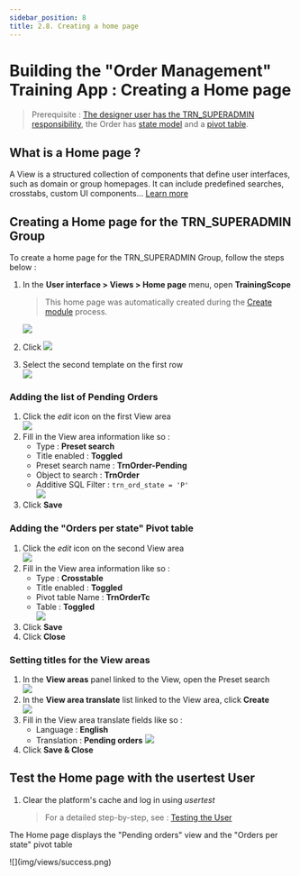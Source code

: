 ```yaml
---
sidebar_position: 8
title: 2.8. Creating a home page
---
```


# Building the "Order Management" Training App : Creating a Home page

> Prerequisite : [The designer user has the TRN_SUPERADMIN responsibility](/lesson/tutorial/getting-started/user#adding-designer-to-trn_superadmin), the Order has [state model](/lesson/tutorial/expanding/states) and a [pivot table](/lesson/tutorial/expanding/pivot-table).

## What is a Home page ?

A View is a structured collection of components that define user interfaces, such as domain or group homepages. It can include predefined searches, crosstabs, custom UI components... [Learn more](/lesson/docs/platform/userinterface/views/home-page)

## Creating a Home page for the TRN_SUPERADMIN Group

To create a home page for the TRN_SUPERADMIN Group, follow the steps below :

1. In the **User interface > Views > Home page** menu, open **TrainingScope**
    > This home page was automatically created during the [Create module](/lesson/tutorial/getting-started/module) process.   

    ![](img/views/home-page-form.png)
2. Click ![](img/views/edit-view-btn.png)
3. Select the second template on the first row  
    ![](img/views/select-template.png)

### Adding the list of Pending Orders 

1. Click the *edit* icon on the first View area  
    ![](img/views/view-area-edit.png)
2. Fill in the View area information like so :
    - Type : **Preset search**
    - Title enabled : **Toggled**
    - Preset search name : **TrnOrder-Pending**
    - Object to search : **TrnOrder**
    - Additive SQL Filter : `trn_ord_state = 'P'`  
    ![](img/views/view-area-search.png)
3. Click **Save**

### Adding the "Orders per state" Pivot table

1. Click the *edit* icon on the second View area  
    ![](img/views/second-view-area-edit.png)
2. Fill in the View area information like so : 
    - Type : **Crosstable**
    - Title enabled : **Toggled**
    - Pivot table Name : **TrnOrderTc**  
    - Table : **Toggled**   
    ![](img/views/view-area-tc.png)
3. Click **Save**
4. Click **Close**

### Setting titles for the View areas

1. In the **View areas** panel linked to the View, open the Preset search  
    ![](img/views/open-preset-search.png)
2. In the **View area translate** list linked to the View area, click **Create**  
    ![](img/views/create-translate.png)
3. Fill in the View area translate fields like so :
    - Language : **English**
    - Translation : **Pending orders**
    ![](img/views/translate.png)
4. Click **Save & Close**

## Test the Home page with the usertest User

1. Clear the platform's cache and log in using *usertest*
    > For a detailed step-by-step, see : [Testing the User](/lesson/tutorial/getting-started/user#activating-and-testing-the-user)

<div class="success">
    <p>The Home page displays the "Pending orders" view and the "Orders per state" pivot table</p>
    ![](img/views/success.png)
</div>
